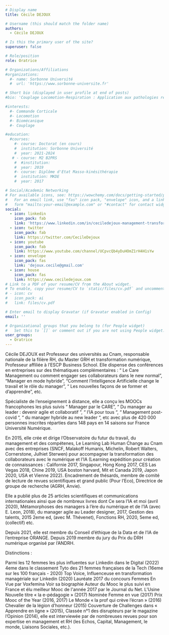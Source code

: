 ```yaml
---
# Display name
title: Cécile DEJOUX

# Username (this should match the folder name)
authors:
  - Cécile DEJOUX

# Is this the primary user of the site?
superuser: false

# Role/position
role: Oratrice

# Organizations/Affiliations
#organizations:
  #- name: Sorbonne Université
  #  url: 'https://www.sorbonne-universite.fr'

# Short bio (displayed in user profile at end of posts)
#bio: 'Couplage Locomotion-Respiration : Application aux pathologies respiratoires chroniques'

#interests:
  #- Commande Corticale
  #- Locomotion
  #- Biomécanique
  #- Couplage

#education:
  #courses:
    #- course: Doctorat (en cours)
    #  institution: Sorbonne Université
    #  year: 2021-2024
   # - course: M2 B2PRS
    #  #institution: 
    #  year: 2019
    #- course: Diplôme d'Etat Masso-kinésithérapie
    #  institution: MKDE
    #  year: 2017

# Social/Academic Networking
# For available icons, see: https://wowchemy.com/docs/getting-started/page-builder/#icons
#   For an email link, use "fas" icon pack, "envelope" icon, and a link in the
#   form "mailto:your-email@example.com" or "#contact" for contact widget.
social:
  - icon: linkedin
    icon_pack: fab
    link: 'https://www.linkedin.com/in/ceciledejoux-management-transformation-innovation/'
  - icon: twitter
    icon_pack: fab
    link: https://twitter.com/CecileDejoux
  - icon: youtube
    icon_pack: fab
    link: https://www.youtube.com/channel/UCpvcQb4yDuHOmZ1rH4H1sYw
  - icon: envelope
    icon_pack: fas
    link: 'dejoux.cecile@gmail.com'
  - icon: house
    icon_pack: fas
    link: https://www.ceciledejoux.com
# Link to a PDF of your resume/CV from the About widget.
# To enable, copy your resume/CV to `static/files/cv.pdf` and uncomment the lines below.
# - icon: cv
#   icon_pack: ai
#   link: files/cv.pdf

# Enter email to display Gravatar (if Gravatar enabled in Config)
email: ''

# Organizational groups that you belong to (for People widget)
#   Set this to `[]` or comment out if you are not using People widget.
user_groups:
  - Oratrice
---
```


Cécile DEJOUX est Professeur des universités au Cnam, responsable nationale de la filière RH, du Master GRH et transformation numérique, Professeur affiliée à l’ESCP Business School. Elle dispense des conférences en entreprises sur des thématiques complémentaires : “ Le Care Management ou comment engager ses collaborateurs dans le new normal”, “Manager en mode hybride”,  “Comment l’Intelligence Artificielle change le travail et le rôle du manager”, “ Les nouvelles façons de se former et d’apprendre”, etc.

Spécialiste de l’enseignement à distance, elle a conçu les MOOCs francophones les plus suivis “ Manager par le CARE”, “ Du manager au leader : devenir agile et collaboratif ”, “ l’IA pour tous “, “ Management post-covid “, “ du manager hybride au new leader “, etc avec plus de 420 000 personnes inscrites réparties dans 148 pays en 14 saisons sur France Université Numérique.

En 2015, elle crée et dirige l’Observatoire du futur du travail, du management et des compétenes,  Le Learning Lab Human Change au Cnam avec des entreprises (SNCF, Malakoff Humanis, Michelin, Robert Walters, Cornerstone, Julhiet Sterwen) pour accompagner la transformation des collaborateurs avec le numérique et l’IA (Learning expédition pour création de connaissances : Californie 2017, Singapour, Hong Kong 2017, CES Las Vegas 2018, Chine 2019, USA boston harvard, Mit et Canada 2019, Japon 2020, USA et Vienne 2022). Encadrement de thésards, membre de comité de lecture de revues scientifiques et grand public (Pour l’Eco), Directrice de groupe de recherche (AGRH, Anvie).

Elle a publié plus de 25 articles scientifiques et communications internationales ainsi que de nombreux livres dont Ce sera l’IA et moi (avril 2020), Métamorphoses des managers à l’ère du numérique et de l’IA (avec E. Leon, 2018), du manager agile au Leader designer, 2017, Gestion des talents, 2015 2eme ed, (avec M. Thévenet), Fonctions RH, 2020, 5eme ed, (collectif) etc.

Depuis 2021, elle est membre du Conseil d’éthique de la Data et de l’IA de l’entreprise ORANGE. 
Depuis 2019 membre du jury du Prix du DRH numérique organisé par l’ANDRH.


Distinctions : 

Parmi les 12 femmes les plus influentes sur Linkedin dans le Digital (2022)
4eme dans le classement Tyto des 21 femmes françaises de la Tech (16eme sur les 100 français - 2020)
Top Voice, Influenceuse en transformation managériale sur Linkedin (2020)
Lauréate 2017 du concours Femmes En Vue par Voxfemina Voir sa biographie
Auteur du Mooc le plus suivi en France et élu meilleur Mooc de l'année 2017 par le Journal du Net. 
L’Usine Nouvelle titre « la e-pédagogie » (2017)
Nominée Femme en vue (2017) Prix Mooc of the Year (2016, 2017)
Le Monde « la prof qui crève l’écran » (2016)
Chevalier de la légion d’honneur (2015)
Couverture de Challenges dans « Apprendre en ligne » (2015),
Classée n°1 des disrupteurs par le magazine l’Opinion (2014), elle est interviewée par de nombreuses revues pour son expertise en management et RH (les Echos, Capital, Management, le monde, Liaisons Sociales, etc.).
